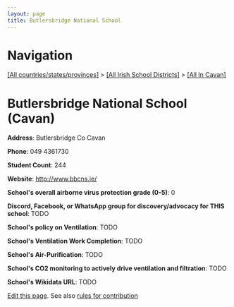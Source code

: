 ```yaml
---
layout: page
title: Butlersbridge National School
---
```

# Navigation

[[All countries/states/provinces]](../../..) > [[All Irish School Districts]](../..) > [[All In Cavan]](..)

# Butlersbridge National School (Cavan)

**Address**: Butlersbridge Co Cavan

**Phone**: 049 4361730

**Student Count**: 244

**Website**: <http://www.bbcns.ie/>

**School's overall airborne virus protection grade (0-5)**: 0

**Discord, Facebook, or WhatsApp group for discovery/advocacy for THIS school**: TODO

**School's policy on Ventilation**: TODO

**School's Ventilation Work Completion**: TODO

**School's Air-Purification**: TODO

**School's CO2 monitoring to actively drive ventilation and filtration**: TODO

**School's Wikidata URL**: TODO


[Edit this page](https://github.com/ventilate-schools/Ireland/edit/main/./Cavan/Butlersbridge_National_School.md). See also [rules for contribution](../../../contribution-rules/)